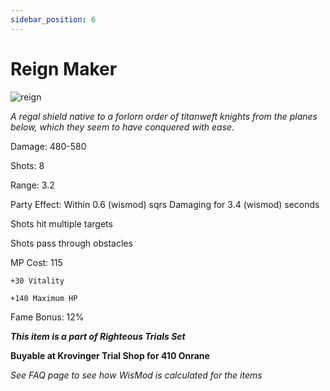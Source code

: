 ```yaml
---
sidebar_position: 6
---
```


# Reign Maker

![reign](https://vwiki.valorserver.com/api/item/picture/reign%20maker)

<i>A regal shield native to a forlorn order of titanweft knights from the planes below, which they seem to have conquered with ease.</i>

Damage: 480-580

Shots: 8

Range: 3.2

Party Effect: Within 0.6 (wismod) sqrs Damaging for 3.4 (wismod) seconds

Shots hit multiple targets

Shots pass through obstacles

MP Cost: 115

    +30 Vitality
    
    +140 Maximum HP

Fame Bonus: 12%

***This item is a part of Righteous Trials Set***

**Buyable at Krovinger Trial Shop for 410 Onrane**

*See FAQ page to see how WisMod is calculated for the items*
